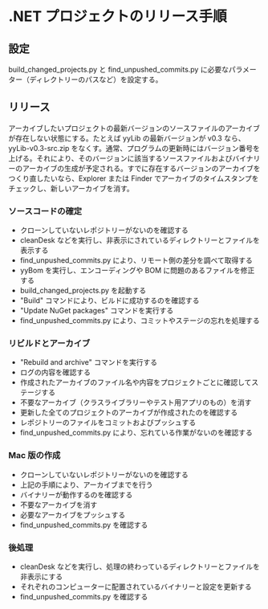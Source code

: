 ﻿# .NET プロジェクトのリリース手順

## 設定

build_changed_projects.py と find_unpushed_commits.py に必要なパラメーター（ディレクトリーのパスなど）を設定する。

## リリース

アーカイブしたいプロジェクトの最新バージョンのソースファイルのアーカイブが存在しない状態にする。たとえば yyLib の最新バージョンが v0.3 なら、yyLib-v0.3-src.zip をなくす。通常、プログラムの更新時にはバージョン番号を上げる。それにより、そのバージョンに該当するソースファイルおよびバイナリーのアーカイブの生成が予定される。すでに存在するバージョンのアーカイブをつくり直したいなら、Explorer または Finder でアーカイブのタイムスタンプをチェックし、新しいアーカイブを消す。

### ソースコードの確定

* クローンしていないレポジトリーがないのを確認する
* cleanDesk などを実行し、非表示にされているディレクトリーとファイルを表示する
* find_unpushed_commits.py により、リモート側の差分を調べて取得する
* yyBom を実行し、エンコーディングや BOM に問題のあるファイルを修正する
* build_changed_projects.py を起動する
* "Build" コマンドにより、ビルドに成功するのを確認する
* "Update NuGet packages" コマンドを実行する
* find_unpushed_commits.py により、コミットやステージの忘れを処理する

### リビルドとアーカイブ

* "Rebuild and archive" コマンドを実行する
* ログの内容を確認する
* 作成されたアーカイブのファイル名や内容をプロジェクトごとに確認してステージする
* 不要なアーカイブ（クラスライブラリーやテスト用アプリのもの）を消す
* 更新した全てのプロジェクトのアーカイブが作成されたのを確認する
* レポジトリーのファイルをコミットおよびプッシュする
* find_unpushed_commits.py により、忘れている作業がないのを確認する

### Mac 版の作成

* クローンしていないレポジトリーがないのを確認する
* 上記の手順により、アーカイブまでを行う
* バイナリーが動作するのを確認する
* 不要なアーカイブを消す
* 必要なアーカイブをプッシュする
* find_unpushed_commits.py を確認する

### 後処理

* cleanDesk などを実行し、処理の終わっているディレクトリーとファイルを非表示にする
* それぞれのコンピューターに配置されているバイナリーと設定を更新する
* find_unpushed_commits.py を確認する
